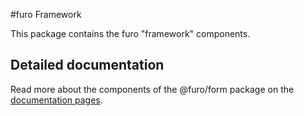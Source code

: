 #furo Framework


This package contains the furo "framework" components. 



## Detailed documentation
Read more about the components of the @furo/form package on the  [documentation pages](https://furo.pro/api/form/doc/).
